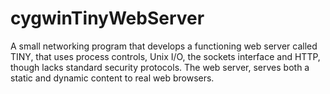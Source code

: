 # cygwinTinyWebServer
A small networking program that develops a functioning web server called TINY, that uses process controls, Unix I/O, the sockets interface and HTTP, though lacks standard security protocols. The web server, serves both a static and dynamic content to real web browsers. 
